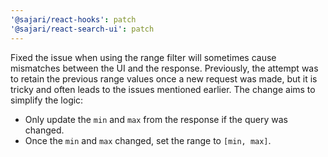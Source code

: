 ```yaml
---
'@sajari/react-hooks': patch
'@sajari/react-search-ui': patch
---
```


Fixed the issue when using the range filter will sometimes cause mismatches between the UI and the response. Previously, the attempt was to retain the previous range values once a new request was made, but it is tricky and often leads to the issues mentioned earlier. The change aims to simplify the logic:

- Only update the `min` and `max` from the response if the query was changed.
- Once the `min` and `max` changed, set the range to `[min, max]`.
